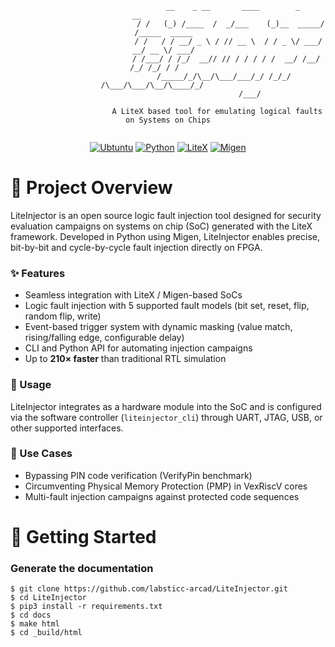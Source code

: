 <div align="center">

```
                             __    _ __       ____        _           __              
                            / /   (_) /____  /  _/___    (_)__  _____/ /_____  _____  
                           / /   / / __/ _ \ / // __ \  / / _ \/ ___/ __/ __ \/ ___/  
                          / /___/ / /_/  __// // / / / / /  __/ /__/ /_/ /_/ / /      
                         /_____/_/\__/\___/___/_/ /_/_/ /\___/\___/\__/\____/_/       
                                                   /___/                               
                                                                                       
                      A LiteX based tool for emulating logical faults on Systems on Chips
                                                                                     
```

[![Ubtuntu](https://img.shields.io/badge/platform-Ubuntu%2020.04-0078d7.svg?style=for-the-badge&logo=appveyor)](https://www.ubuntu-fr.org) 
[![Python](https://img.shields.io/badge/language-Python3-%23f34b7d.svg?style=for-the-badge&logo=appveyor)](https://www.python.org) 
[![LiteX](https://img.shields.io/badge/Library-LiteX-red.svg?style=for-the-badge&logo=appveyor)](https://github.com/enjoy-digital/litex) 
[![Migen](https://img.shields.io/badge/Library-Migen-green.svg?style=for-the-badge&logo=appveyor)](https://m-labs.hk/gateware/migen/)

</div>

# :book: Project Overview

LiteInjector is an open source logic fault injection tool designed for security evaluation campaigns on systems on chip (SoC) generated with the LiteX framework. Developed in Python using Migen, LiteInjector enables precise, bit-by-bit and cycle-by-cycle fault injection directly on FPGA.

### ✨ Features

- Seamless integration with LiteX / Migen-based SoCs
- Logic fault injection with 5 supported fault models (bit set, reset, flip, random flip, write)
- Event-based trigger system with dynamic masking (value match, rising/falling edge, configurable delay)
- CLI and Python API for automating injection campaigns
- Up to **210× faster** than traditional RTL simulation

### 🔧 Usage

LiteInjector integrates as a hardware module into the SoC and is configured via the software controller (`liteinjector_cli`) through UART, JTAG, USB, or other supported interfaces.

### 🧪 Use Cases

- Bypassing PIN code verification (VerifyPin benchmark)
- Circumventing Physical Memory Protection (PMP) in VexRiscV cores
- Multi-fault injection campaigns against protected code sequences

# :rocket: Getting Started

### Generate the documentation

```console
$ git clone https://github.com/labsticc-arcad/LiteInjector.git
$ cd LiteInjector
$ pip3 install -r requirements.txt
$ cd docs
$ make html
$ cd _build/html
```
